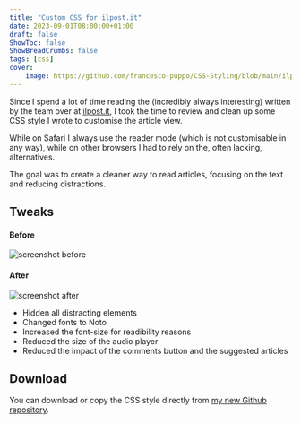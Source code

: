 ```yaml
---
title: "Custom CSS for ilpost.it"
date: 2023-09-01T08:00:00+01:00
draft: false
ShowToc: false
ShowBreadCrumbs: false
tags: [css]
cover: 
    image: https://github.com/francesco-puppo/CSS-Styling/blob/main/ilpost.it/img/ilpost-after.png?raw=true
---
```


Since I spend a lot of time reading the (incredibly always interesting) written by the team over at [ilpost.it](https://ilpost.it), I took the time to review and clean up some CSS style I wrote to customise the article view.

While on Safari I always use the reader mode (which is not customisable in any way), while on other browsers I had to rely on the, often lacking, alternatives.

The goal was to create a cleaner way to read articles, focusing on the text and reducing distractions.

## Tweaks 

#### Before 
![screenshot before](https://github.com/francesco-puppo/CSS-Styling/blob/main/ilpost.it/img/ilpost-before.png?raw=true)

#### After
![screenshot after](https://github.com/francesco-puppo/CSS-Styling/blob/main/ilpost.it/img/ilpost-after.png?raw=true)


- Hidden all distracting elements
- Changed fonts to Noto
- Increased the font-size for readibility reasons
- Reduced the size of the audio player
- Reduced the impact of the comments button and the suggested articles

## Download

You can download or copy the CSS style directly from [my new Github repository](https://github.com/francesco-puppo/CSS-Styling/tree/main/ilpost.it).